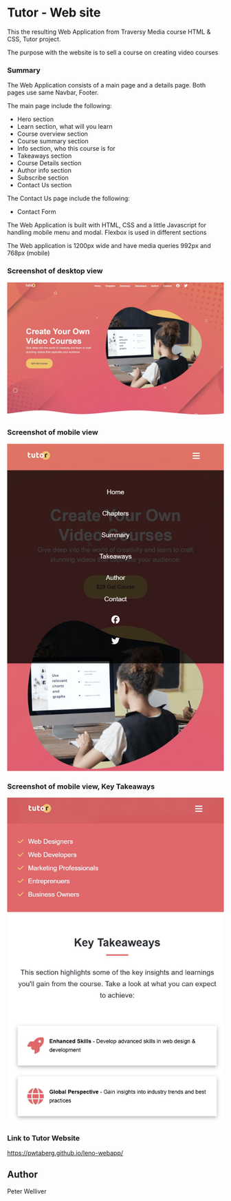 # Tutor - Web site

This the resulting Web Application from Traversy Media course HTML & CSS, Tutor project.

The purpose with the website is to sell a course on creating video courses

### Summary

The Web Application consists of a main page and a details page.
Both pages use same Navbar, Footer.

The main page include the following:

- Hero section
- Learn section, what will you learn
- Course overview section
- Course summary section
- Info section, who this course is for
- Takeaways section
- Course Details section
- Author info section
- Subscribe section
- Contact Us section

The Contact Us page include the following:

- Contact Form

The Web Application is built with HTML, CSS and a little Javascript for handling mobile menu and modal. Flexbox is used in different sections

The Web application is 1200px wide and have media queries 992px and 768px (mobile)

### Screenshot of desktop view

![](./images/tutor-desktop.jpg)

### Screenshot of mobile view

![](./images/tutor-mobile.jpg)

### Screenshot of mobile view, Key Takeaways

![](./images/tutor-takaways.jpg)

### Link to Tutor Website

https://pwtaberg.github.io/leno-webapp/

## Author

Peter Welliver
